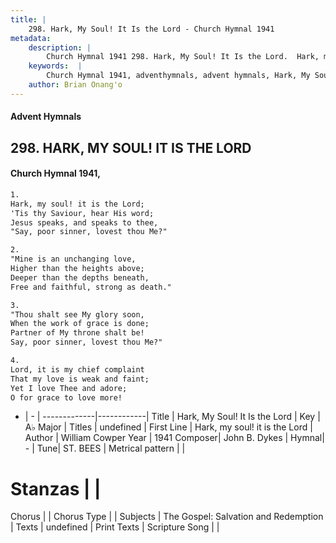 ```yaml
---
title: |
    298. Hark, My Soul! It Is the Lord - Church Hymnal 1941
metadata:
    description: |
        Church Hymnal 1941 298. Hark, My Soul! It Is the Lord.  Hark, my soul! it is the Lord;  'Tis thy Saviour, hear His word;  Jesus speaks, and speaks to thee,  "Say, poor sinner, lovest thou Me?" 
    keywords:  |
        Church Hymnal 1941, adventhymnals, advent hymnals, Hark, My Soul! It Is the Lord, Hark, my soul! it is the Lord. 
    author: Brian Onang'o
---
```


#### Advent Hymnals
## 298. HARK, MY SOUL! IT IS THE LORD
####  Church Hymnal 1941,

```txt
1.
Hark, my soul! it is the Lord; 
'Tis thy Saviour, hear His word; 
Jesus speaks, and speaks to thee, 
"Say, poor sinner, lovest thou Me?" 

2.
"Mine is an unchanging love, 
Higher than the heights above; 
Deeper than the depths beneath, 
Free and faithful, strong as death." 

3.
"Thou shalt see My glory soon, 
When the work of grace is done; 
Partner of My throne shalt be! 
Say, poor sinner, lovest thou Me?" 

4.
Lord, it is my chief complaint 
That my love is weak and faint; 
Yet I love Thee and adore; 
O for grace to love more!

```

- |   -  |
-------------|------------|
Title | Hark, My Soul! It Is the Lord |
Key | A♭ Major |
Titles | undefined |
First Line | Hark, my soul! it is the Lord |
Author | William Cowper
Year | 1941
Composer| John B. Dykes |
Hymnal|  - |
Tune| ST. BEES |
Metrical pattern | |
# Stanzas |  |
Chorus |  |
Chorus Type |  |
Subjects | The Gospel: Salvation and Redemption |
Texts | undefined |
Print Texts | 
Scripture Song |  |
    

